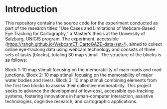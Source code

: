 # Introduction
This repository contains the source code for the experiment conducted as part of the research titled "Use Cases and Limitations of Webcam-Based Eye Tracking for Cartography," a Master's thesis at the University of Salzburg, UNIGIS program. The experiment, accessible (https://rahgh.github.io/WebcamET_CartoGAZE-data-set-/), aimed to collect online eye-tracking data using webcam technology and consists of three sets of tasks (blocks), totaling 30 map stimuli. The structure of the blocks is as follows:

Block 1: 10 map stimuli focusing on the memorability of main roads and road junctions.
Block 2: 10 map stimuli focusing on the memorability of major water bodies and rivers.
Block 3: 10 map stimuli combining elements from the first two blocks to assess their collective memorability.
This project seeks to advance the development of low-cost, accessible eye-tracking systems, fostering innovations in human-computer interaction, assistive technologies, cognitive research, and cartographic applications.
